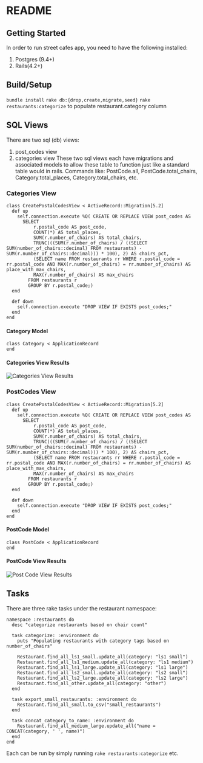 # README

## Getting Started

In order to run street cafes app, you need to have the following installed:
  1) Postgres (9.4+)
  2) Rails(4.2+)

## Build/Setup
``` bundle install ```
``` rake db:{drop,create,migrate,seed} ```
``` rake restaurants:categorize ``` to populate restaurant.category column

## SQL Views
There are two sql (db) views:
  1) post_codes view
  2) categories view
These two sql views each have migrations and associated models to allow these table to function just like a standard table would in rails. Commands like: PostCode.all, PostCode.total_chairs, Category.total_places, Category.total_chairs, etc.

### Categories View

```
class CreatePostalCodesView < ActiveRecord::Migration[5.2]
  def up
    self.connection.execute %Q( CREATE OR REPLACE VIEW post_codes AS
      SELECT
          r.postal_code AS post_code,
          COUNT(*) AS total_places,
          SUM(r.number_of_chairs) AS total_chairs,
          TRUNC(((SUM(r.number_of_chairs) / ((SELECT SUM(number_of_chairs::decimal) FROM restaurants) - SUM(r.number_of_chairs::decimal))) * 100), 2) AS chairs_pct,
          (SELECT name FROM restaurants rr WHERE r.postal_code = rr.postal_code AND MAX(r.number_of_chairs) = rr.number_of_chairs) AS place_with_max_chairs,
          MAX(r.number_of_chairs) AS max_chairs
        FROM restaurants r
        GROUP BY r.postal_code;)
  end

  def down
    self.connection.execute "DROP VIEW IF EXISTS post_codes;"
  end
end
```
#### Category Model
```
class Category < ApplicationRecord
end
```

#### Categories View Results
![Categories View Results](/app/assets/images/categories_view.jpg)

### PostCodes View
```
class CreatePostalCodesView < ActiveRecord::Migration[5.2]
  def up
    self.connection.execute %Q( CREATE OR REPLACE VIEW post_codes AS
      SELECT
          r.postal_code AS post_code,
          COUNT(*) AS total_places,
          SUM(r.number_of_chairs) AS total_chairs,
          TRUNC(((SUM(r.number_of_chairs) / ((SELECT SUM(number_of_chairs::decimal) FROM restaurants) - SUM(r.number_of_chairs::decimal))) * 100), 2) AS chairs_pct,
          (SELECT name FROM restaurants rr WHERE r.postal_code = rr.postal_code AND MAX(r.number_of_chairs) = rr.number_of_chairs) AS place_with_max_chairs,
          MAX(r.number_of_chairs) AS max_chairs
        FROM restaurants r
        GROUP BY r.postal_code;)
  end

  def down
    self.connection.execute "DROP VIEW IF EXISTS post_codes;"
  end
end

```
#### PostCode Model
```
class PostCode < ApplicationRecord
end
```

#### PostCode View Results
![Post Code View Results](/app/assets/images/post_codes_view.jpg)

## Tasks
There are three rake tasks under the restaurant namespace:
```
namespace :restaurants do
  desc "categorize restaurants based on chair count"

  task categorize: :environment do
    puts "Populating restaurants with category tags based on number_of_chairs"

    Restaurant.find_all_ls1_small.update_all(category: "ls1 small")
    Restaurant.find_all_ls1_medium.update_all(category: "ls1 medium")
    Restaurant.find_all_ls1_large.update_all(category: "ls1 large")
    Restaurant.find_all_ls2_small.update_all(category: "ls2 small")
    Restaurant.find_all_ls2_large.update_all(category: "ls2 large")
    Restaurant.find_all_other.update_all(category: "other")
  end

  task export_small_restaurants: :environment do
    Restaurant.find_all_small.to_csv("small_restaurants")
  end

  task concat_category_to_name: :environment do
    Restaurant.find_all_medium_large.update_all("name = CONCAT(category, ' ', name)")
  end
end
```

Each can be run by simply running `rake restaurants:categorize` etc.
